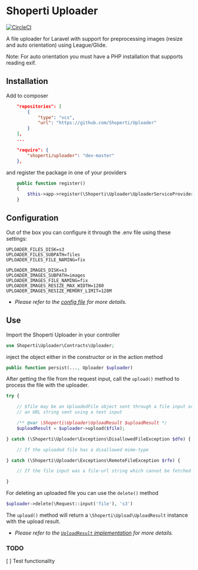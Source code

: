 # Shoperti Uploader

[![CircleCI](https://circleci.com/gh/Shoperti/Uploader.svg?style=svg&circle-token=4a365e65b98c185c1778469c6a618e0543022169)](https://circleci.com/gh/Shoperti/Uploader)

A file uploader for Laravel with support for preprocessing images (resize and auto orientation) using League/Glide.

Note: For auto orientation you must have a PHP installation that supports reading exif.

## Installation

Add to composer

```json
    "repositories": [
        {
            "type": "vcs",
            "url": "https://github.com/Shoperti/Uploader"
        }
    ],
    ...

    "require": {
        "shoperti/uploader": "dev-master"
    },
```


and register the package in one of your providers

```php
    public function register()
    {
        $this->app->register(\Shoperti\Uploader\UploaderServiceProvider::class);
    }
```

## Configuration

Out of the box you can configure it through the .env file using these settings:

```
UPLOADER_FILES_DISK=s3
UPLOADER_FILES_SUBPATH=files
UPLOADER_FILES_FILE_NAMING=fix

UPLOADER_IMAGES_DISK=s3
UPLOADER_IMAGES_SUBPATH=images
UPLOADER_IMAGES_FILE_NAMING=fix
UPLOADER_IMAGES_RESIZE_MAX_WIDTH=1280
UPLOADER_IMAGES_RESIZE_MEMORY_LIMIT=128M
```

* _Please refer to the [config file](config/uploader.php) for more details._


## Use

Import the Shoperti Uploader in your controller

```php
use Shoperti\Uploader\Contracts\Uploader;
```

inject the object either in the constructor or in the action method

```php
public function persist(..., Uploader $uploader)
```

After getting the file from the request input, call the `upload()` method
to process the file with the uploader.

```php
try {

    // $file may be an UploadedFile object sent through a file input or
    // an URL string sent using a text input

    /** @var \Shoperti\Uploader\UploadResult $uploadResult */
    $uploadResult = $uploader->upload($file);

} catch (\Shoperti\Uploader\Exceptions\DisallowedFileException $dfe) {

    // If the uploaded file has a disallowed mime-type

} catch (\Shoperti\Uploader\Exceptions\RemoteFileException $rfe) {

    // If the file input was a file-url string which cannot be fetched

}
```

For deleting an uploaded file you can use the `delete()` method

```php
$uploader->delete(\Request::input('file'), 's3')
```

The `upload()` method will return a `\Shoperti\Upload\UploadResult` instance with the upload result.

* _Please refer to the [`UploadResult` implementation](src/UploadResult.php) for more details._


### TODO
[ ] Test functionality
